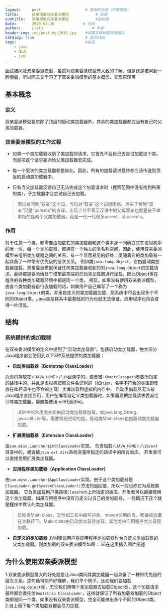 ```yaml
---
layout:     post                    # 使用的布局（不需要改）
title:      简单理解双亲委派模型            # 标题 
subtitle:   简单理解双亲委派模型            #副标题
date:       2020-01-20             # 时间
author:     ListJ                      # 作者
header-img: img/post-bg-2015.jpg    #这篇文章标题背景图片
catalog: true                       # 是否归档
tags:                               #标签
    - java
    - 面试
    - jvm
---
```



面试被问及双亲委派模型，虽然对双亲委派模型有大致的了解，但是还是被问到一脸懵逼，所以回去又学习了下双亲委派模型的基本概念、实现原理等

## 基本概念
### 定义
双亲委派模型要求除了顶层的启动类加载器外，其余的类加载器都应当有自己的父类加载器。

### 双亲委派模型的工作过程

 - 如果一个类加载器收到了类加载的请求，它首先不会自己去尝试加载这个类，而是把这个请求委派给父类加载器去完成。
 - 每一个层次的类加载器都是如此。因此，所有的加载请求最终都应该传送到顶层的启动类加载器中。
   
 - 只有当父加载器反馈自己无法完成这个加载请求时（搜索范围中没有找到所需的类），子加载器才会尝试自己去加载。

> 面试被问到“双亲”这个词，当时对“双亲”这个词很困惑。后来了解到“双亲”只是“parents”的直译，实际上并不表示汉语中的父母双亲也就是说不单单指的是两个父类加载器，而是一代一代很多parent，即parents。

### 作用
对于任意一个类，都需要由加载它的类加载器和这个类本身一同确立其在虚拟机中的唯一性，每一个类加载器，都拥有一个独立的类名称空间。因此，使用双亲委派模型来组织类加载器之间的关系，有一个显而易见的好处：类随着它的类加载器一起具备了一种带有优先级的层次关系。
例如类`java.lang.Object`，它由启动类加载器加载。双亲委派模型保证任何类加载器收到的对`java.lang.Object`的加载请求，最终都是委派给处于模型最顶端的启动类加载器进行加载，因此Object类在程序的各种类加载器环境中都是同一个类。
相反，如果没有使用双亲委派模型，由各个类加载器自行去加载的话，如果用户自己编写了一个称为`java.lang.Object`的类，并用自定义的类加载器加载，那系统中将会出现多个不同的Object类，Java类型体系中最基础的行为也就无法保证，应用程序也将会变得一片混乱。
## 结构
### 系统提供的类加载器
在双亲委派模型的定义中提到了“启动类加载器”。包括启动类加载器，绝大部分Java程序都会使用到以下3种系统提供的类加载器：

 

 - **启动类加载器（Bootstrap ClassLoader）**

负责将存放在`＜JAVA_HOME＞/lib`目录中的，或者被`-Xbootclasspath`参数所指定的路径中的，并且是虚拟机按照文件名识别的（如rt.jar，名字不符合的类库即使放在lib目录中也不会被加载）类库加载到虚拟机内存中。
启动类加载器无法被Java程序直接引用，用户在编写自定义类加载器时，如果需要把加载请求委派给引导类加载器，那直接使用null代替即可。

> JDK中的常用类大都由启动类加载器加载，如java.lang.String、java.util.List等。需要特别说明的是，启动类Main
> class也由启动类加载器加载。

 - **扩展类加载器（Extension ClassLoader）**

由`sun.misc.Launcher$ExtClassLoader`实现。
负责加载`＜JAVA_HOME＞/lib/ext`目录中的，或者被`java.ext.dirs`系统变量所指定的路径中的所有类库。
开发者可以直接使用扩展类加载器。



- **应用程序类加载器（Application ClassLoader）**

由`sun.misc.Launcher$AppClassLoader`实现。由于这个类加载器是`ClassLoader.getSystemClassLoader()`方法的返回值，所以一般也称它为系统类加载器。
它负责加载用户类路径`ClassPath`上所指定的类库，开发者可以直接使用这个类加载器。如果应用程序中没有自定义过自己的类加载器，一般情况下这个就是程序中默认的类加载器。

> 启动类Main class、其他如工程中编写的类、maven引用的类，都会被放置在类路径下。Main
> class由启动类加载器加载，其他类由应用程序类加载器加载。

- **自定义的类加载器**
JVM建议用户将应用程序类加载器作为自定义类加载器的父类加载器。则类加载的双亲委派模型如图：
![在这里插入图片描述](https://img-blog.csdnimg.cn/20200114192858654.png?x-oss-process=image/watermark,type_ZmFuZ3poZW5naGVpdGk,shadow_10,text_aHR0cHM6Ly9ibG9nLmNzZG4ubmV0L3FxXzM5NTk1MzQ5,size_16,color_FFFFFF,t_70)
## 为什么使用双亲委派模型
1.双亲委派模型最大的好处就是让Java类同其类加载器一起具备了一种带优先级的层次关系。这句话可能不好理解，我们举个例子。比如我们要加载`java.lang.Object`类，无论我们用哪个类加载器去加载Object类，这个加载请求最终都会委托给`Bootstrap ClassLoader`，这样就保证了所有加载器加载的Object类都是同一个类。如果没有双亲委派模型，完全可能搞出多个不同的Object类。
2.自上而下每个类加载器都会尽力加载.


